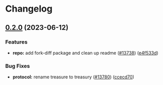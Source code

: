 # Changelog

## [0.2.0](https://github.com/taikoxyz/layerx-mono/compare/fork-diff-v0.1.0...fork-diff-v0.2.0) (2023-06-12)


### Features

* **repo:** add fork-diff package and clean up readme ([#13738](https://github.com/taikoxyz/layerx-mono/issues/13738)) ([e4f533d](https://github.com/taikoxyz/layerx-mono/commit/e4f533daeeee52c998e643c1f99d7e8cc9978147))


### Bug Fixes

* **protocol:** rename treasure to treasury ([#13780](https://github.com/taikoxyz/layerx-mono/issues/13780)) ([ccecd70](https://github.com/taikoxyz/layerx-mono/commit/ccecd708276bce3eca84b92c7c48c95b2156dd18))
